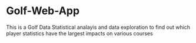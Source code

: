 # Golf-Web-App
This is a Golf Data Statistical analayis and data exploration to find out which player statistics have the largest impacts on various courses
